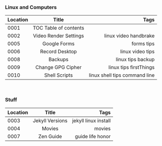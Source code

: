 ### Linux and Computers

Location | Title | Tags
---------|:------------:|------:
0001| TOC Table of contents|
0002| Video Render Settings |linux video handbrake
0005| Google Forms | forms tips
0006| Record Desktop | linux video tips
0008| Backups | linux tips backup
0009| Change GPG Cipher | linux tips firstThings
0010| Shell Scripts | linux shell tips command line



<br>

### Stuff

Location | Title | Tags
---------|:------------:|------:
0003| Jekyll Versions | jekyll linux install
0004| Movies | movies
0007| Zen Guide | guide life honor
